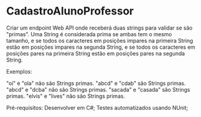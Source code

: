 # CadastroAlunoProfessor

Criar um endpoint Web API onde receberá duas strings para validar se são "primas". Uma String é considerada prima se ambas tem o mesmo tamanho, e se todos os caracteres em posições impares na primeira String estão em posições impares na segunda String, e se todos os caracteres em posições pares na primeira String estão em posições pares na segunda String.

Exemplos:

"oi" e "ola" não são Strings primas.
"abcd" e "cdab" são Strings primas.
"abcd" e "dcba" não são Strings primas.
"sacada" e "casada" são Strings primas.
"elvis" e "lives" não são Strings primas.

Pré-requisitos:
Desenvolver em C#;
Testes automatizados usando NUnit;
